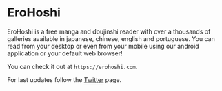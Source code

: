 # EroHoshi

EroHoshi is a free manga and doujinshi reader with over a thousands of galleries available in japanese, chinese, english and portuguese. You can read from your desktop or even from your mobile using our android application or your default web browser!

You can check it out at `https://erohoshi.com`.

For last updates follow the [Twitter](https://twitter.com/erohosh1) page.
